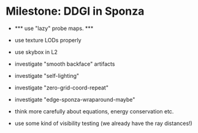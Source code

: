 # Milestone: DDGI in Sponza
  - *** use "lazy" probe maps. ***
  - use texture LODs properly
  - use skybox in L2
  - investigate "smooth backface" artifacts
  - investigate "self-lighting"
  - investigate "zero-grid-coord-repeat"
  - investigate "edge-sponza-wraparound-maybe"

  - think more carefully about equations, energy conservation etc.
  - use some kind of visibility testing (we already have the ray distances!)
